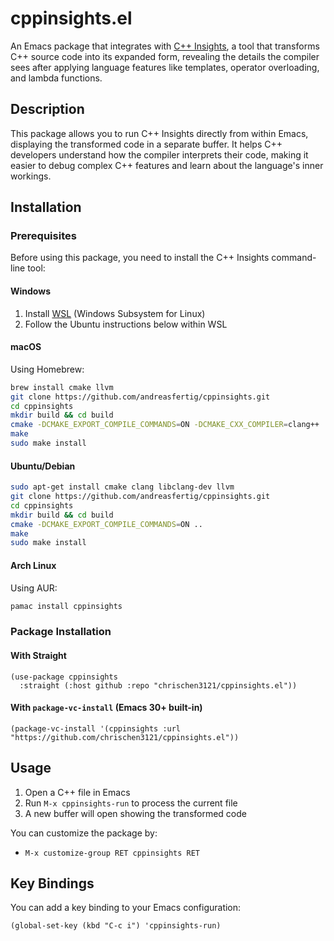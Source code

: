 # cppinsights.el

An Emacs package that integrates with [C++ Insights](https://cppinsights.io/), a tool that transforms C++ source code into its expanded form, revealing the details the compiler sees after applying language features like templates, operator overloading, and lambda functions.

## Description

This package allows you to run C++ Insights directly from within Emacs, displaying the transformed code in a separate buffer. It helps C++ developers understand how the compiler interprets their code, making it easier to debug complex C++ features and learn about the language's inner workings.

## Installation

### Prerequisites

Before using this package, you need to install the C++ Insights command-line tool:

#### Windows
1. Install [WSL](https://docs.microsoft.com/en-us/windows/wsl/install) (Windows Subsystem for Linux)
2. Follow the Ubuntu instructions below within WSL

#### macOS
Using Homebrew:
```bash
brew install cmake llvm
git clone https://github.com/andreasfertig/cppinsights.git
cd cppinsights
mkdir build && cd build
cmake -DCMAKE_EXPORT_COMPILE_COMMANDS=ON -DCMAKE_CXX_COMPILER=clang++ ..
make
sudo make install
```

#### Ubuntu/Debian
```bash
sudo apt-get install cmake clang libclang-dev llvm
git clone https://github.com/andreasfertig/cppinsights.git
cd cppinsights
mkdir build && cd build
cmake -DCMAKE_EXPORT_COMPILE_COMMANDS=ON ..
make
sudo make install
```

#### Arch Linux
Using AUR:
```bash
pamac install cppinsights
```

### Package Installation

#### With Straight
``` elisp
(use-package cppinsights
  :straight (:host github :repo "chrischen3121/cppinsights.el"))
```

#### With `package-vc-install` (Emacs 30+ built-in)
``` elisp
(package-vc-install '(cppinsights :url "https://github.com/chrischen3121/cppinsights.el"))
```

## Usage

1. Open a C++ file in Emacs
2. Run `M-x cppinsights-run` to process the current file
3. A new buffer will open showing the transformed code

You can customize the package by:
- `M-x customize-group RET cppinsights RET`

## Key Bindings

You can add a key binding to your Emacs configuration:

```elisp
(global-set-key (kbd "C-c i") 'cppinsights-run)
```
